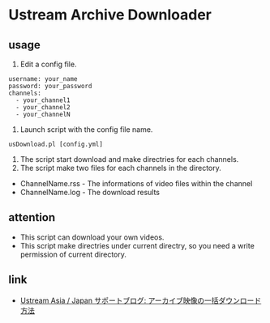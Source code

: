 ﻿# Ustream Archive Downloader

## usage

1. Edit a config file.
```
username: your_name
password: your_password
channels:
  - your_channel1
  - your_channel2
  - your_channelN
```
1. Launch script with the config file name.
```
usDownload.pl [config.yml]
```
1. The script start download and make directries for each channels.
1. The script make two files for each channels in the directory.
  * ChannelName.rss - The informations of video files within the channel
  * ChannelName.log - The download results

## attention

* This script can download your own videos.
* This script make directries under current directry, so you need a write permission of current directory.

## link

* [Ustream Asia / Japan サポートブログ: アーカイブ映像の一括ダウンロード方法](http://blog.ustream-asia.jp/2014/09/blog-post_68.html)
